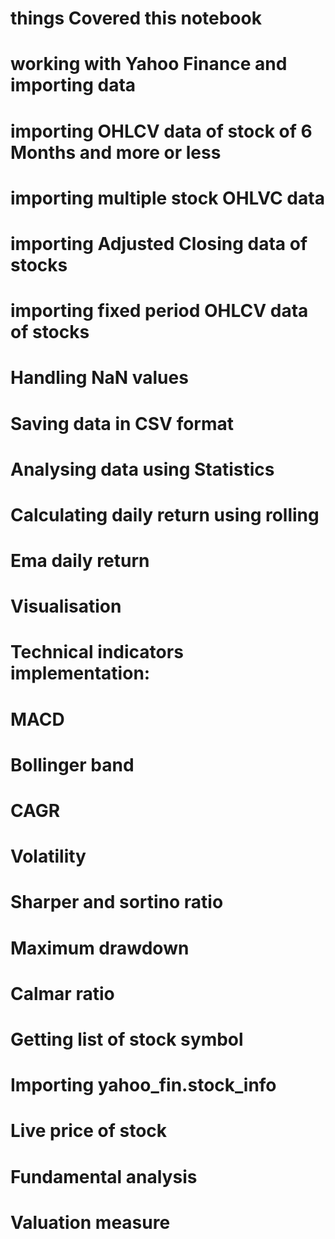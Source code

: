 # things Covered this notebook

# working with Yahoo Finance and importing data
# importing OHLCV data of stock of 6 Months and more or less
# importing multiple stock OHLVC data
# importing Adjusted Closing data of stocks
# importing fixed period OHLCV data of stocks
# Handling NaN values
# Saving data in CSV format
# Analysing data using Statistics
# Calculating daily return using rolling
# Ema daily return
# Visualisation
# Technical indicators implementation:
# MACD
# Bollinger band
# CAGR
# Volatility
# Sharper and sortino ratio
# Maximum drawdown
# Calmar ratio
# Getting list of stock symbol
# Importing yahoo_fin.stock_info 
# Live price of stock
# Fundamental analysis
# Valuation measure
